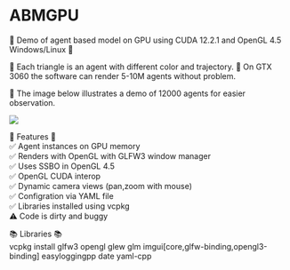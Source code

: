 # ABMGPU
:tada: Demo of agent based model on GPU using CUDA 12.2.1 and OpenGL 4.5 Windows/Linux :tada:

:dart: Each triangle is an agent with different color and trajectory.
:dart: On GTX 3060 the software can render 5-10M agents without problem.

:flower_playing_cards: The image below illustrates a demo of 12000 agents for easier observation.

![](https://github.com/KienTTran/ABMGPU/blob/master/ABMGPU.gif)

:gem: Features :gem:\
:white_check_mark: Agent instances on GPU memory\
:white_check_mark: Renders with OpenGL with GLFW3 window manager\
:white_check_mark: Uses SSBO in OpenGL 4.5\
:white_check_mark: OpenGL CUDA interop\
:white_check_mark: Dynamic camera views (pan,zoom with mouse)\
:white_check_mark: Configration via YAML file\
:white_check_mark: Libraries installed using vcpkg\
:warning: Code is dirty and buggy
   
:books: Libraries :books:\
vcpkg install glfw3 opengl glew glm imgui[core,glfw-binding,opengl3-binding] easyloggingpp date yaml-cpp


